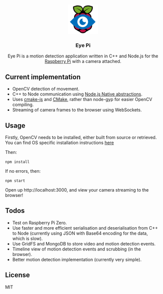 <p align="center">
    <img src="https://raw.githubusercontent.com/kyrim/eye-pi/master/client/img/favicon-96x96.png" alt="" width=96 height=96>

  <h3 align="center">Eye Pi</h3>

  <p align="center">
	Eye Pi is a motion detection application written in C++ and Node.js for the <a href="https://www.raspberrypi.org/">Raspberry Pi</a> with a camera attached.
</p>

## Current implementation
 - OpenCV detection of movement.
 - C++ to Node communication using [Node.js Native abstractions](https://github.com/nodejs/nan).
 - Uses [cmake-js](https://github.com/cmake-js/cmake-js) and [CMake](https://cmake.org/), rather than node-gyp for easier OpenCV compiling.
 - Streaming of camera frames to the browser using WebSockets.

## Usage
Firstly, OpenCV needs to be installed, either built from source or retrieved. You can find OS specific installation instructions [here](https://docs.opencv.org/2.4/doc/tutorials/introduction/table_of_content_introduction/table_of_content_introduction.html)

Then: 
```
npm install
```
If no errors, then:
```
npm start
```
Open up http://localhost:3000, and view your camera streaming to the browser!

## Todos
 - Test on Raspberry Pi Zero.
 - Use faster and more efficient serialisation and deserialisation from C++ to Node (currently using JSON with Base64 encoding for the data, which is slow).
 - Use GridFS and MongoDB to store video and motion detection events.
 - Timeline view of motion detection events and scrubbing (in the browser).
 - Better motion detection implementation (currently very simple).

License
----

MIT